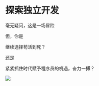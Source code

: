 # 探索独立开发

毫无疑问，这是一场冒险

但，你是

继续选择苟活到死？

还是

紧紧抓住时代赋予程序员的机遇，奋力一搏？

![](https://github.com/coding-freedom/coding-freedom/blob/main/static/img/hero.jpeg)